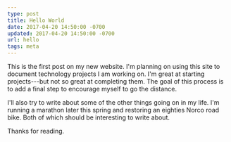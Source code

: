 ```yaml
---
type: post
title: Hello World
date: 2017-04-20 14:50:00 -0700
updated: 2017-04-20 14:50:00 -0700
url: hello
tags: meta
---
```


This is the first post on my new website. I'm planning on using this
site to document technology projects I am working on. I'm great at
starting projects---but not so great at completing them. The goal of
this process is to add a final step to encourage myself to go the
distance.

I'll also try to write about some of the other things going on in my
life. I'm running a marathon later this spring and restoring an
eighties Norco road bike. Both of which should be interesting to write
about.

Thanks for reading.
